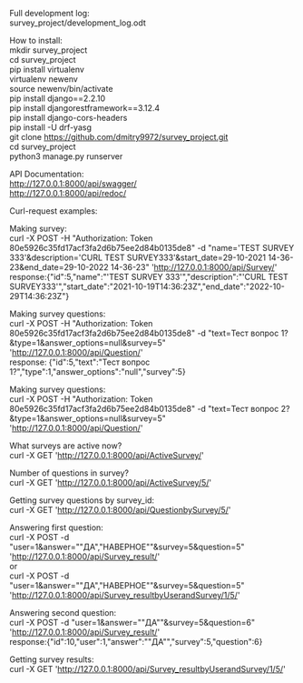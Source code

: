Full development log:  
survey_project/development_log.odt   
  
  
How to install:  
mkdir survey_project  
cd survey_project  
pip install virtualenv  
virtualenv newenv  
source newenv/bin/activate  
pip install django==2.2.10  
pip install djangorestframework==3.12.4    
pip install django-cors-headers  
pip install -U drf-yasg  
git clone https://github.com/dmitry9972/survey_project.git  
cd survey_project  
python3 manage.py runserver  
  
  
API Documentation:  
http://127.0.0.1:8000/api/swagger/  
http://127.0.0.1:8000/api/redoc/  
  
  
Curl-request examples:  

Making survey:  
curl -X POST -H "Authorization: Token 80e5926c35fd17acf3fa2d6b75ee2d84b0135de8" -d "name='TEST SURVEY 333'&description='CURL TEST SURVEY333'&start_date=29-10-2021 14-36-23&end_date=29-10-2022 14-36-23" 'http://127.0.0.1:8000/api/Survey/'  
response:{"id":5,"name":"'TEST SURVEY 333'","description":"'CURL TEST SURVEY333'","start_date":"2021-10-19T14:36:23Z","end_date":"2022-10-29T14:36:23Z"}  
  
Making survey questions:  
curl -X POST -H "Authorization: Token 80e5926c35fd17acf3fa2d6b75ee2d84b0135de8" -d "text=Тест вопрос 1?&type=1&answer_options=null&survey=5" 'http://127.0.0.1:8000/api/Question/'  
response: {"id":5,"text":"Тест вопрос 1?","type":1,"answer_options":"null","survey":5}  
  
Making survey questions:  
curl -X POST -H "Authorization: Token 80e5926c35fd17acf3fa2d6b75ee2d84b0135de8" -d "text=Тест вопрос 2?&type=1&answer_options=null&survey=5" 'http://127.0.0.1:8000/api/Question/'  
  
What surveys are active now?  
curl -X GET 'http://127.0.0.1:8000/api/ActiveSurvey/'  
  
Number of questions in survey?  
curl -X GET 'http://127.0.0.1:8000/api/ActiveSurvey/5/'  
  
Getting survey questions by survey_id:  
curl -X GET 'http://127.0.0.1:8000/api/QuestionbySurvey/5/'  
  
Answering first question:  
curl -X POST -d "user=1&answer="\"ДА\",\"НАВЕРНОЕ\""&survey=5&question=5" 'http://127.0.0.1:8000/api/Survey_result/'  
or   
curl -X POST -d "user=1&answer="\"ДА\",\"НАВЕРНОЕ\""&survey=5&question=5" 'http://127.0.0.1:8000/api/Survey_resultbyUserandSurvey/1/5/'  
  
Answering second question:  
curl -X POST -d "user=1&answer="\"ДА\""&survey=5&question=6" 'http://127.0.0.1:8000/api/Survey_result/'  
response:{"id":10,"user":1,"answer":"\"ДА\"","survey":5,"question":6}  
  
Getting survey results:  
curl -X GET 'http://127.0.0.1:8000/api/Survey_resultbyUserandSurvey/1/5/'  





